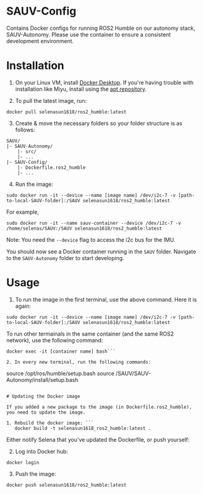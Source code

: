 # SAUV-Config

Contains Docker configs for running ROS2 Humble on our autonomy stack, SAUV-Autonomy. Please use the container to ensure a consistent development environment.

# Installation

1. On your Linux VM, install [Docker Desktop](https://docs.docker.com/desktop/install/linux-install/). If you're having trouble with installation like Miyu, install using the [apt repository](https://docs.docker.com/engine/install/ubuntu/#install-using-the-repository).

2. To pull the latest image, run: 
```
docker pull selenasun1618/ros2_humble:latest
```

3. Create & move the necessary folders so your folder structure is as follows:

```
SAUV/
|- SAUV-Autonomy/
    |- src/
    |- ...
|- SAUV-Config/
    |- Dockerfile.ros2_humble
    |- ...
```

4. Run the image: 
```
sudo docker run -it --device --name [image name] /dev/i2c-7 -v [path-to-local-SAUV-folder]:/SAUV selenasun1618/ros2_humble:latest
```
For example, 
```
sudo docker run -it --name sauv-container --device /dev/i2c-7 -v /home/selenas/SAUV:/SAUV selenasun1618/ros2_humble:latest
```
    
Note: You need the `--device` flag to access the i2c bus for the IMU.

You should now see a Docker container running in the `SAUV` folder. Navigate to the `SAUV-Autonomy` folder to start developing.


# Usage

1. To run the image in the first terminal, use the above command. Here it is again: 
```
sudo docker run -it --device --name [image name] /dev/i2c-7 -v [path-to-local-SAUV-folder]:/SAUV selenasun1618/ros2_humble:latest
```
To run other termainals in the same container (and the same ROS2 network), use the following command: 
```
docker exec -it [container name] bash```

2. In every new terminal, run the following commands:
```
source /opt/ros/humble/setup.bash
source /SAUV/SAUV-Autonomy/install/setup.bash
```

# Updating the Docker image

If you added a new package to the image (in Dockerfile.ros2_humble), you need to update the image.

1. Rebuild the docker image: ```
   docker build -t selenasun1618_ros2_humble:latest .
   ```

Either notify Selena that you've updated the Dockerfile, or push yourself:

2. Log into Docker hub: 
```
docker login
```
3. Push the image: 
```
docker push selenasun1618/ros2_humble:latest
```